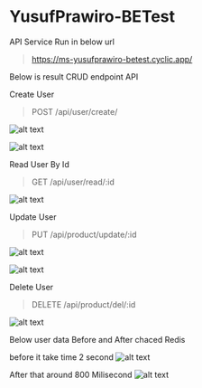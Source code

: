 # YusufPrawiro-BETest

API Service Run in below url

> https://ms-yusufprawiro-betest.cyclic.app/

Below is result CRUD endpoint API

Create User

> POST /api/user/create/

![alt text](https://github.com/yprawirocode/yusufprawiro-betest/blob/master/pic/Create_User_Success.png?raw=true)

![alt text](https://github.com/yprawirocode/yusufprawiro-betest/blob/master/pic/Create_User_Without_Auth.png?raw=true)

Read User By Id

> GET /api/user/read/:id

![alt text](https://github.com/yprawirocode/yusufprawiro-betest/blob/master/pic/Read_User_By_Id_Success.png?raw=true)

Update User

> PUT /api/product/update/:id

![alt text](https://github.com/yprawirocode/yusufprawiro-betest/blob/master/pic/Update_User_Invalid_JWT_Token.png?raw=true)

![alt text](https://github.com/yprawirocode/yusufprawiro-betest/blob/master/pic/Update_User_Success.png?raw=true)

Delete User

> DELETE /api/product/del/:id

![alt text](https://github.com/yprawirocode/yusufprawiro-betest/blob/master/pic/Delete_User_Success.png?raw=true)

Below user data Before and After chaced Redis

before it take time 2 second
![alt text](https://github.com/yprawirocode/yusufprawiro-betest/blob/develop/pic/Before_Chached.png?raw=true)

After that around 800 Milisecond
![alt text](https://github.com/yprawirocode/yusufprawiro-betest/blob/develop/pic/After_chaced.png?raw=true)
